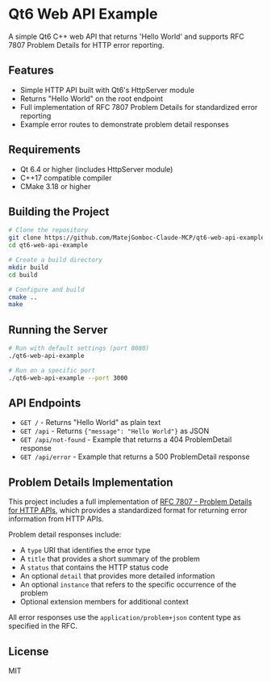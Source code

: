 # Qt6 Web API Example

A simple Qt6 C++ web API that returns 'Hello World' and supports RFC 7807 Problem Details for HTTP error reporting.

## Features

- Simple HTTP API built with Qt6's HttpServer module
- Returns "Hello World" on the root endpoint
- Full implementation of RFC 7807 Problem Details for standardized error reporting
- Example error routes to demonstrate problem detail responses

## Requirements

- Qt 6.4 or higher (includes HttpServer module)
- C++17 compatible compiler
- CMake 3.18 or higher

## Building the Project

```bash
# Clone the repository
git clone https://github.com/MatejGomboc-Claude-MCP/qt6-web-api-example.git
cd qt6-web-api-example

# Create a build directory
mkdir build
cd build

# Configure and build
cmake ..
make
```

## Running the Server

```bash
# Run with default settings (port 8080)
./qt6-web-api-example

# Run on a specific port
./qt6-web-api-example --port 3000
```

## API Endpoints

- `GET /` - Returns "Hello World" as plain text
- `GET /api` - Returns `{"message": "Hello World"}` as JSON
- `GET /api/not-found` - Example that returns a 404 ProblemDetail response
- `GET /api/error` - Example that returns a 500 ProblemDetail response

## Problem Details Implementation

This project includes a full implementation of [RFC 7807 - Problem Details for HTTP APIs](https://tools.ietf.org/html/rfc7807), which provides a standardized format for returning error information from HTTP APIs.

Problem detail responses include:

- A `type` URI that identifies the error type
- A `title` that provides a short summary of the problem
- A `status` that contains the HTTP status code
- An optional `detail` that provides more detailed information
- An optional `instance` that refers to the specific occurrence of the problem
- Optional extension members for additional context

All error responses use the `application/problem+json` content type as specified in the RFC.

## License

MIT